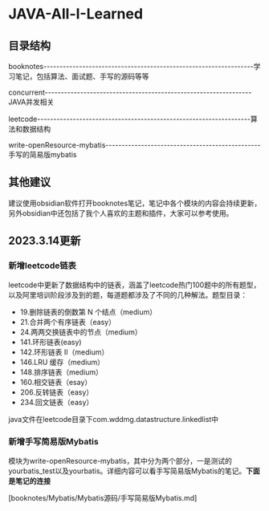 # JAVA-All-I-Learned

## 目录结构

booknotes-----------------------------------------------------------------学习笔记，包括算法、面试题、手写的源码等等

concurrent----------------------------------------------------------------JAVA并发相关

leetcode------------------------------------------------------------------算法和数据结构

write-openResource-mybatis------------------------------------------------手写的简易版mybatis



## 其他建议

建议使用obsidian软件打开booknotes笔记，笔记中各个模块的内容会持续更新，另外obsidian中还包括了我个人喜欢的主题和插件，大家可以参考使用。



## 2023.3.14更新

### 新增leetcode链表

leetcode中更新了数据结构中的链表，涵盖了leetcode热门100题中的所有题型，以及阿里培训阶段涉及到的题，每道题都涉及了不同的几种解法。题型目录：

- 19.删除链表的倒数第 N 个结点（medium）
- 21.合并两个有序链表（easy）
- 24.两两交换链表中的节点（medium）
- 141.环形链表(easy)
- 142.环形链表 II（medium）
- 146.LRU 缓存（medium）
- 148.排序链表（medium）
- 160.相交链表（esay）
- 206.反转链表（easy）
- 234.回文链表（easy）

java文件在leetcode目录下com.wddmg.datastructure.linkedlist中



### 新增手写简易版Mybatis

模块为write-openResource-mybatis，其中分为两个部分，一是测试的yourbatis_test以及yourbatis。详细内容可以看手写简易版Mybatis的笔记。**下面是笔记的连接**

[booknotes/Mybatis/Mybatis源码/手写简易版Mybatis.md]

